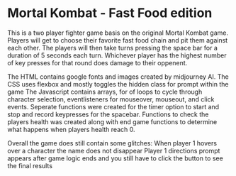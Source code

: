 # Mortal Kombat - Fast Food edition

This is a two player fighter game basis on the original Mortal Kombat game. Players will get to choose their favorite fast food chain and pit them against each other.  The players will then take turns pressing the space bar for a duration of 5 seconds each turn.  Whichever player has the highest number of key presses for that round does damage to their oppenent.

The HTML contains google fonts and images created by midjourney AI.
The CSS uses flexbox and mostly toggles the hidden class for prompt within the game
The Javascript contains arrays, for of loops to cycle through character selection, eventlisteners for mouseover, mouseout, and click events.  Seperate functions were created for the timer option to start and stop and record keypresses for the spacebar.  Functions to check the players health was created along with end game functions to determine what happens when players health reach 0.

Overall the game does still contain some glitches:
  When player 1 hovers over a character the name does not disappear
  Player 1 directions prompt appears after game logic ends and you still have to click the button to see the final results
